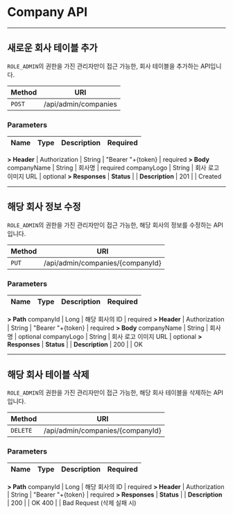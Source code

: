 # Company API


---
## 새로운 회사 테이블 추가

`ROLE_ADMIN`의 권한을 가진 관리자만이 접근 가능한, 회사 테이블을 추가하는 API입니다.

| Method | URI
|--|--|
| `POST` | /api/admin/companies

### Parameters

| Name | Type |  Description  | Required
|-|-|-|-|
**> Header**
| Authorization | String | "Bearer  "+{token} | required
**> Body**
companyName | String | 회사명 | required
companyLogo | String | 회사 로고 이미지 URL | optional
**> Responses**
| **Status** | | **Description** |
201 | | Created


---
## 해당 회사 정보 수정

`ROLE_ADMIN`의 권한을 가진 관리자만이 접근 가능한, 해당 회사의 정보를 수정하는 API입니다.

| Method | URI
|--|--|
| `PUT` | /api/admin/companies/{companyId}


### Parameters

| Name | Type |  Description  | Required
|-|-|-|-|
**> Path**
companyId | Long | 해당 회사의 ID | required
**> Header**
| Authorization | String | "Bearer  "+{token} | required
**> Body**
companyName | String | 회사명 | optional
companyLogo | String | 회사 로고 이미지 URL | optional
**> Responses**
| **Status** | | **Description** |
200 | | OK


---
## 해당 회사 테이블 삭제

`ROLE_ADMIN`의 권한을 가진 관리자만이 접근 가능한, 해당 회사 테이블을 삭제하는 API입니다.

| Method | URI
|--|--|
| `DELETE` | /api/admin/companies/{companyId}


### Parameters

| Name | Type |  Description  | Required
|-|-|-|-|
**> Path**
companyId | Long | 해당 회사의 ID | required
**> Header**
| Authorization | String | "Bearer  "+{token} | required
**> Responses**
| **Status** | | **Description** |
200 | | OK
400 | | Bad Request (삭제 실패 시)
